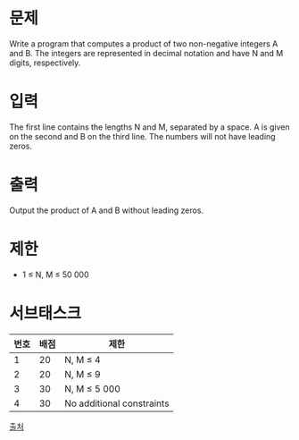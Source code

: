 # 문제

Write a program that computes a product of two non-negative integers A and B. The integers are represented in decimal notation and have N and M digits, respectively.

# 입력

The first line contains the lengths N and M, separated by a space. A is given on the second and B on the third line. The numbers will not have leading zeros.

# 출력

Output the product of A and B without leading zeros.

# 제한

- 1 ≤ N, M ≤ 50 000

# 서브태스크

|번호|배점|제한|
|---|---|------|
|1|20|N, M ≤ 4|
|2|20|N, M ≤ 9|
|3|30|N, M ≤ 5 000|
|4|30|No additional constraints|

[출처](https://www.acmicpc.net/problem/22193)
